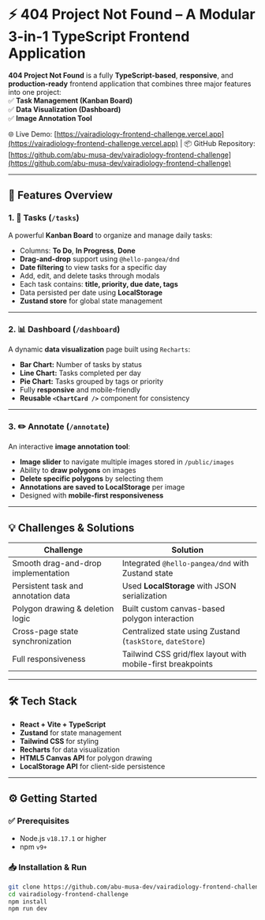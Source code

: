 # ⚡ 404 Project Not Found – A Modular 3-in-1 TypeScript Frontend Application

**404 Project Not Found** is a fully **TypeScript-based**, **responsive**, and **production-ready** frontend application that combines three major features into one project:  
✅ **Task Management (Kanban Board)**  
✅ **Data Visualization (Dashboard)**  
✅ **Image Annotation Tool**

🌐 Live Demo: [https://vairadiology-frontend-challenge.vercel.app](https://vairadiology-frontend-challenge.vercel.app)  |  📦 GitHub Repository: [https://github.com/abu-musa-dev/vairadiology-frontend-challenge](https://github.com/abu-musa-dev/vairadiology-frontend-challenge)

---

## 🧭 Features Overview

### 1. 📌 Tasks (`/tasks`)
A powerful **Kanban Board** to organize and manage daily tasks:
- Columns: **To Do**, **In Progress**, **Done**
- **Drag-and-drop** support using `@hello-pangea/dnd`
- **Date filtering** to view tasks for a specific day
- Add, edit, and delete tasks through modals
- Each task contains: **title, priority, due date, tags**
- Data persisted per date using **LocalStorage**
- **Zustand store** for global state management

---

### 2. 📊 Dashboard (`/dashboard`)
A dynamic **data visualization** page built using `Recharts`:
- **Bar Chart:** Number of tasks by status
- **Line Chart:** Tasks completed per day
- **Pie Chart:** Tasks grouped by tags or priority
- Fully **responsive** and mobile-friendly
- **Reusable `<ChartCard />`** component for consistency

---

### 3. ✏️ Annotate (`/annotate`)
An interactive **image annotation tool**:
- **Image slider** to navigate multiple images stored in `/public/images`
- Ability to **draw polygons** on images
- **Delete specific polygons** by selecting them
- **Annotations are saved to LocalStorage** per image
- Designed with **mobile-first responsiveness**

---

## 💡 Challenges & Solutions

| Challenge                              | Solution |
|---------------------------------------|----------|
| Smooth drag-and-drop implementation   | Integrated `@hello-pangea/dnd` with Zustand state |
| Persistent task and annotation data   | Used **LocalStorage** with JSON serialization |
| Polygon drawing & deletion logic      | Built custom canvas-based polygon interaction |
| Cross-page state synchronization      | Centralized state using Zustand (`taskStore`, `dateStore`) |
| Full responsiveness                   | Tailwind CSS grid/flex layout with mobile-first breakpoints |

---

## 🛠 Tech Stack

- **React + Vite + TypeScript**
- **Zustand** for state management
- **Tailwind CSS** for styling
- **Recharts** for data visualization
- **HTML5 Canvas API** for polygon drawing
- **LocalStorage API** for client-side persistence

---

## ⚙️ Getting Started

### ✅ Prerequisites
- Node.js `v18.17.1` or higher
- npm `v9+`

### 📥 Installation & Run

```bash
git clone https://github.com/abu-musa-dev/vairadiology-frontend-challenge.git
cd vairadiology-frontend-challenge
npm install
npm run dev
